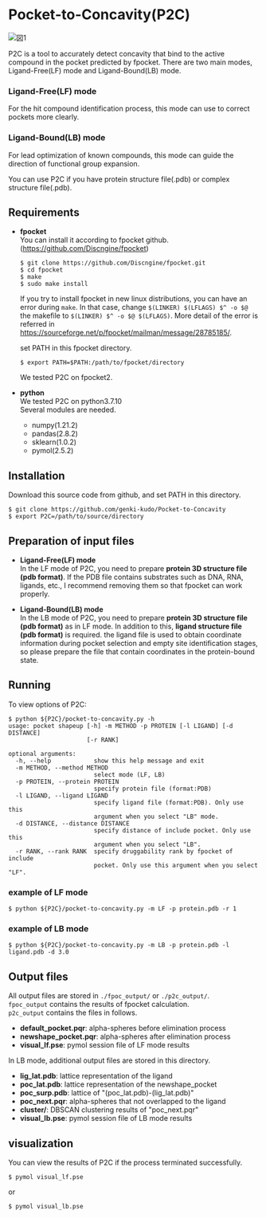 # Pocket-to-Concavity(P2C)
![図1](https://user-images.githubusercontent.com/96423408/180365403-939d72f2-3268-4398-8ec7-b33bd0732c14.png)

P2C is a tool to accurately detect concavity that bind to the active compound in the pocket predicted by fpocket. 
There are two main modes, Ligand-Free(LF) mode and Ligand-Bound(LB) mode. 

### **Ligand-Free(LF) mode**  
  For the hit compound identification process, this mode can use to correct pockets more clearly.  
  
### **Ligand-Bound(LB) mode**  
  For lead optimization of known compounds, this mode can guide the direction of functional group expansion.  
  
You can use P2C if you have protein structure file(.pdb) or complex structure file(.pdb). 

## Requirements
* **fpocket**  
  You can install it according to fpocket github.(https://github.com/Discngine/fpocket)  
  ~~~
  $ git clone https://github.com/Discngine/fpocket.git
  $ cd fpocket
  $ make
  $ sudo make install
  ~~~
  If you try to install fpocket in new linux distributions, you can have an error during ```make```. In that case, change ```$(LINKER) $(LFLAGS) $^ -o $@``` the makefile to ```$(LINKER) $^ -o $@ $(LFLAGS)```. More detail of the error is referred in https://sourceforge.net/p/fpocket/mailman/message/28785185/.  
  
  set PATH in this fpocket directory.  
  ~~~
  $ export PATH=$PATH:/path/to/fpocket/directory
  ~~~
  
  We tested P2C on fpocket2.

* **python**  
  We tested P2C on python3.7.10  
  Several modules are needed.
  * numpy(1.21.2)
  * pandas(2.8.2)
  * sklearn(1.0.2)
  * pymol(2.5.2)

## Installation
Download this source code from github, and set PATH in this directory.  
~~~
$ git clone https://github.com/genki-kudo/Pocket-to-Concavity  
$ export P2C=/path/to/source/directory
~~~

## Preparation of input files
* **Ligand-Free(LF) mode**  
  In the LF mode of P2C, you need to prepare **protein 3D structure file (pdb format)**. If the PDB file contains substrates such as DNA, RNA, ligands, etc., I recommend removing them so that fpocket can work properly.
  
* **Ligand-Bound(LB) mode**  
  In the LB mode of P2C, you need to prepare **protein 3D structure file (pdb format)** as in LF mode. In addition to this, **ligand structure file (pdb format)** is required. the ligand file is used to obtain coordinate information during pocket selection and empty site identification stages, so please prepare the file that contain coordinates in the protein-bound state.

## Running
To view options of P2C:
~~~
$ python ${P2C}/pocket-to-concavity.py -h
usage: pocket shapeup [-h] -m METHOD -p PROTEIN [-l LIGAND] [-d DISTANCE]
                      [-r RANK]

optional arguments:
  -h, --help            show this help message and exit
  -m METHOD, --method METHOD
                        select mode (LF, LB)
  -p PROTEIN, --protein PROTEIN
                        specify protein file (format:PDB)
  -l LIGAND, --ligand LIGAND
                        specify ligand file (format:PDB). Only use this
                        argument when you select "LB" mode.
  -d DISTANCE, --distance DISTANCE
                        specify distance of include pocket. Only use this
                        argument when you select "LB".
  -r RANK, --rank RANK  specify druggability rank by fpocket of include
                        pocket. Only use this argument when you select "LF".
~~~

### **example of LF mode**
~~~
$ python ${P2C}/pocket-to-concavity.py -m LF -p protein.pdb -r 1
~~~

### **example of LB mode**
~~~
$ python ${P2C}/pocket-to-concavity.py -m LB -p protein.pdb -l ligand.pdb -d 3.0
~~~

## Output files
All output files are stored in ```./fpoc_output/``` or ```./p2c_output/```.  
```fpoc_output``` contains the results of fpocket calculation.  
```p2c_output``` contains the files in follows.  
* **default_pocket.pqr**: alpha-spheres before elimination process
* **newshape_pocket.pqr**: alpha-spheres after elimination process
* **visual_lf.pse**: pymol session file of LF mode results  

In LB mode, additional output files are stored in this directory.  
* **lig_lat.pdb**: lattice representation of the ligand
* **poc_lat.pdb**: lattice representation of the newshape_pocket
* **poc_surp.pdb**: lattice of "(poc_lat.pdb)-(lig_lat.pdb)"
* **poc_next.pqr**: alpha-spheres that not overlapped to the ligand
* **cluster/**: DBSCAN clustering results of "poc_next.pqr"
* **visual_lb.pse**: pymol session file of LB mode results 

## visualization
You can view the results of P2C if the process terminated successfully.  
~~~
$ pymol visual_lf.pse
~~~
or
~~~
$ pymol visual_lb.pse
~~~




